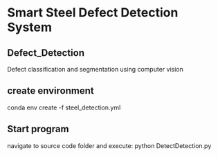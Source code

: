 # Smart Steel Defect Detection System

## Defect_Detection
Defect classification and segmentation using computer vision

## create environment
conda env create -f steel_detection.yml

## Start program
navigate to source code folder and execute:
python DetectDetection.py
